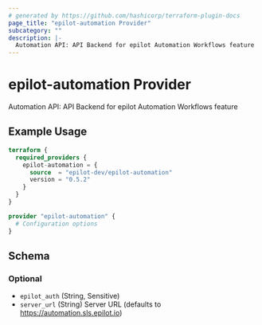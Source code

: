 ```yaml
---
# generated by https://github.com/hashicorp/terraform-plugin-docs
page_title: "epilot-automation Provider"
subcategory: ""
description: |-
  Automation API: API Backend for epilot Automation Workflows feature
---
```


# epilot-automation Provider

Automation API: API Backend for epilot Automation Workflows feature

## Example Usage

```terraform
terraform {
  required_providers {
    epilot-automation = {
      source  = "epilot-dev/epilot-automation"
      version = "0.5.2"
    }
  }
}

provider "epilot-automation" {
  # Configuration options
}
```

<!-- schema generated by tfplugindocs -->
## Schema

### Optional

- `epilot_auth` (String, Sensitive)
- `server_url` (String) Server URL (defaults to https://automation.sls.epilot.io)
